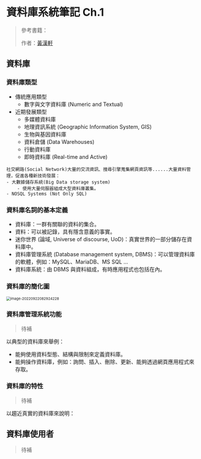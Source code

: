 # 資料庫系統筆記 Ch.1

> 參考書籍：
>
> 作者：[黃漢軒](https://ntut-xuan.github.io/)

## 資料庫

### 資料庫類型

- 傳統應用類型
    - 數字與文字資料庫 (Numeric and Textual)
- 近期發展類型
    - 多媒體資料庫
    - 地理資訊系統 (Geographic Information System, GIS)
    - 生物與基因資料庫
    - 資料倉儲 (Data Warehouses)
    - 行動資料庫
    - 即時資料庫 (Real-time and Active)
```
社交網路(Social Network)大量的交流資訊、搜尋引擎蒐集網頁資訊等......大量資料管理，促進各種新技術發展：
- 大數據儲存系統(Big Data storage system)
    - 使用大量伺服器組成大型資料庫叢集。
- NOSQL Systems (Not Only SQL) 
```

### 資料庫名詞的基本定義

- 資料庫：一群有關聯的資料的集合。
- 資料：可以被記錄，具有隱含意義的事實。
- 迷你世界 (論域, Universe of discourse, UoD)：真實世界的一部分儲存在資料庫中。
- 資料庫管理系統 (Database management system, DBMS)：可以管理資料庫的軟體，例如：MySQL、MariaDB、MS SQL ...
- 資料庫系統：由 DBMS 與資料組成，有時應用程式也包括在內。



### 資料庫的簡化圖

<img src="https://i.imgur.com/qNPN9TO.png" alt="image-20220922082924228" style="zoom: 67%;" />



### 資料庫管理系統功能

> 待補

以典型的資料庫來舉例：

- 能夠使用資料型態、結構與限制來定義資料庫。
- 能夠操作資料庫，例如：詢問、插入、刪除、更新、能夠透過網頁應用程式來存取。



### 資料庫的特性

> 待補

以趨近真實的資料庫來說明：



## 資料庫使用者

> 待補